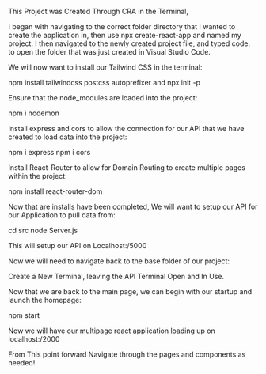 This Project was Created Through CRA in the Terminal,

I began with navigating to the correct folder directory that I wanted to create the application in, then use npx create-react-app and named my project.
I then navigated to the newly created project file, and typed code. to open the folder that was just created in Visual Studio Code.

We will now want to install our Tailwind CSS in the terminal:

npm install tailwindcss postcss autoprefixer
and npx init -p

Ensure that the node_modules are loaded into the project:

npm i nodemon

Install express and cors to allow the connection for our API that we have created to load data into the project:

npm i express
npm i cors

Install React-Router to allow for Domain Routing to create multiple pages within the project:

npm install react-router-dom

Now that are installs have been completed, We will want to setup our API for our Application to pull data from:

cd src
node Server.js

This will setup our API on Localhost:/5000

Now we will need to navigate back to the base folder of our project:

Create a New Terminal, leaving the API Terminal Open and In Use.

Now that we are back to the main page, we can begin with our startup and launch the homepage:

npm start

Now we will have our multipage react application loading up on localhost:/2000

From This point forward Navigate through the pages and components as needed!

